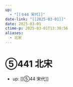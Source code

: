 ```yaml
---
up:
  - "[[⑤44 宋代]]"
date-link: "[[2025-03-01]]"
date: 2025-03-01
ctime-p: 2025-03-01T13:30:56
aliases:
  - 北宋
---
```


# ⑤441 北宋

- up: [[⑤44 宋代]]
